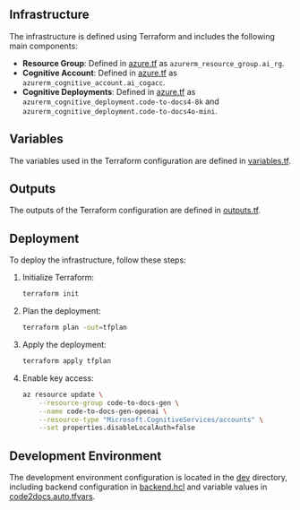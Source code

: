 ## Infrastructure

The infrastructure is defined using Terraform and includes the following main components:

- **Resource Group**: Defined in [azure.tf](infrastructure/azure.tf) as `azurerm_resource_group.ai_rg`.
- **Cognitive Account**: Defined in [azure.tf](infrastructure/azure.tf) as `azurerm_cognitive_account.ai_cogacc`.
- **Cognitive Deployments**: Defined in [azure.tf](infrastructure/azure.tf) as `azurerm_cognitive_deployment.code-to-docs4-8k` and `azurerm_cognitive_deployment.code-to-docs4o-mini`.

## Variables

The variables used in the Terraform configuration are defined in [variables.tf](infrastructure/variables.tf).

## Outputs

The outputs of the Terraform configuration are defined in [outputs.tf](infrastructure/outputs.tf).

## Deployment

To deploy the infrastructure, follow these steps:

1. Initialize Terraform:
    ```sh
    terraform init
    ```

2. Plan the deployment:
    ```sh
    terraform plan -out=tfplan
    ```

3. Apply the deployment:
    ```sh
    terraform apply tfplan
    ```

4. Enable key access:
    ```sh
    az resource update \
        --resource-group code-to-docs-gen \
        --name code-to-docs-gen-openai \
        --resource-type "Microsoft.CognitiveServices/accounts" \
        --set properties.disableLocalAuth=false
    ```

## Development Environment

The development environment configuration is located in the [dev](infrastructure/dev) directory, including backend configuration in [backend.hcl](infrastructure/dev/backend.hcl) and variable values in [code2docs.auto.tfvars](infrastructure/dev/code2docs.auto.tfvars).
